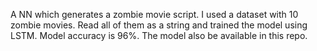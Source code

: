 A NN which generates a zombie movie script.
I used a dataset with 10 zombie movies. Read all of them as a string and trained the model using LSTM.
Model accuracy is 96%. The model also be available in this repo.

